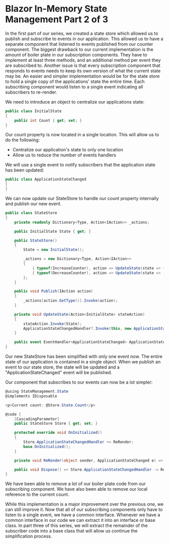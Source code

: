 <!-- State Object -->

# Blazor In-Memory State Management Part 2 of 3

In the first part of our series, we created a state store which allowed us to publish and subscribe to events in our application. This allowed us to have a separate component that listened to events published from our counter component. The biggest drawback to our current implementation is the amount of boiler plate in our subscription components. They have to implement at least three methods, and an additional method per event they are subscribed to. Another issue is that every subscription component that responds to events needs to keep its own version of what the current state may be. An easier and simpler implementation would be for the state store to hold a single copy of the applications' state the entire time. Each subscribing component would listen to a single event indicating all subscribers to re-render.

We need to introduce an object to centralize our applications state:

```csharp
public class InitialState
{
    public int Count { get; set; }
}
```

Our count property is now located in a single location. This will allow us to do the following:

- Centralize our application's state to only one location
- Allow us to reduce the number of events handlers

We will use a single event to notify subscribers that the application state has been updated:

```csharp
public class ApplicationStateChanged
{
}
```

We can now update our StateStore to handle our count property internally and publish our new event.

```csharp
public class StateStore
{
    private readonly Dictionary<Type, Action<IAction>> _actions;

    public InitialState State { get; } 

    public StateStore()
    {
        State = new InitialState();

        _actions = new Dictionary<Type, Action<IAction>>
        {
            { typeof(IncreaseCounter), action => UpdateState(state => ++state.Count) },
            { typeof(DecreaseCounter), action => UpdateState(state => --state.Count) },
        };
    }

    public void Publish(IAction action)
    {
        _actions[action.GetType()].Invoke(action);
    }

    private void UpdateState(Action<InitialState> stateAction)
    {
        stateAction.Invoke(State);
        ApplicationStateChangedHandler?.Invoke(this, new ApplicationStateChanged());
    }

    public event EventHandler<ApplicationStateChanged> ApplicationStateChangedHandler;
}
```

Our new StateStore has been simplified with only one event now. The entire state of our application is contained in a single object. When we publish an event to our state store, the state will be updated and a "ApplicationStateChanged" event will be published.

Our component that subscribes to our events can now be a lot simpler:

```csharp
@using StateManagement.State
@implements IDisposable

<p>Current count: @Store.State.Count</p>

@code {
    [CascadingParameter]
    public StateStore Store { get; set; }

    protected override void OnInitialized()
    {
        Store.ApplicationStateChangedHandler += ReRender;
        base.OnInitialized();
    }

    private void ReRender(object sender, ApplicationStateChanged e) => StateHasChanged();

    public void Dispose() => Store.ApplicationStateChangedHandler -= ReRender;
}
```

We have been able to remove a lot of our boiler plate code from our subscribing component. We have also been able to remove our local reference to the current count.

While this implementation is a major improvement over the previous one, we can still improve it. Now that all of our subscribing components only have to listen to a single event, we have a common interface. Whenever we have a common interface in our code we can extract it into an interface or base class. In part three of this series, we will extract the remainder of the subscriber code into a base class that will allow us continue the simplification process.
